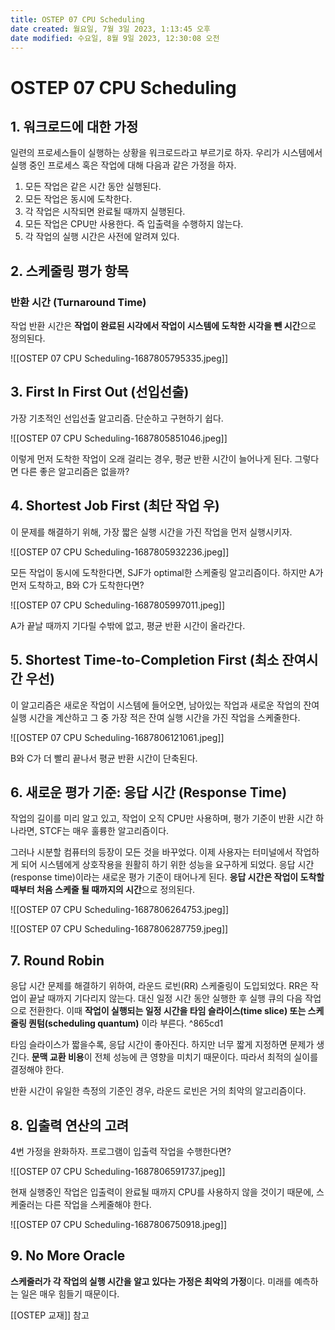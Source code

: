 ```yaml
---
title: OSTEP 07 CPU Scheduling
date created: 월요일, 7월 3일 2023, 1:13:45 오후
date modified: 수요일, 8월 9일 2023, 12:30:08 오전
---
```

# OSTEP 07 CPU Scheduling

## 1. 워크로드에 대한 가정

일련의 프로세스들이 실행하는 상황을 워크로드라고 부르기로 하자. 우리가 시스템에서 실행 중인 프로세스 혹은 작업에 대해 다음과 같은 가정을 하자.

1. 모든 작업은 같은 시간 동안 실행된다.
2. 모든 작업은 동시에 도착한다.
3. 각 작업은 시작되면 완료될 때까지 실행된다.
4. 모든 작업은 CPU만 사용한다. 즉 입출력을 수행하지 않는다.
5. 각 작업의 실행 시간은 사전에 알려져 있다.

## 2. 스케줄링 평가 항목

### 반환 시간 (Turnaround Time)
작업 반환 시간은 **작업이 완료된 시각에서 작업이 시스템에 도착한 시각을 뺀 시간**으로 정의된다. 

![[OSTEP 07 CPU Scheduling-1687805795335.jpeg]]

## 3. First In First Out (선입선출)

가장 기초적인 선입선출 알고리즘. 단순하고 구현하기 쉽다. 

![[OSTEP 07 CPU Scheduling-1687805851046.jpeg]]

이렇게 먼저 도착한 작업이 오래 걸리는 경우, 평균 반환 시간이 늘어나게 된다. 그렇다면 다른 좋은 알고리즘은 없을까?

## 4. Shortest Job First (최단 작업 우)

이 문제를 해결하기 위해, 가장 짧은 실행 시간을 가진 작업을 먼저 실행시키자. 

![[OSTEP 07 CPU Scheduling-1687805932236.jpeg]]

모든 작업이 동시에 도착한다면, SJF가 optimal한 스케줄링 알고리즘이다. 하지만 A가 먼저 도착하고, B와 C가 도착한다면? 

![[OSTEP 07 CPU Scheduling-1687805997011.jpeg]]

A가 끝날 때까지 기다릴 수밖에 없고, 평균 반환 시간이 올라간다.

## 5. Shortest Time-to-Completion First (최소 잔여시간 우선)

이 알고리즘은 새로운 작업이 시스템에 들어오면, 남아있는 작업과 새로운 작업의 잔여 실행 시간을 계산하고 그 중 가장 적은 잔여 실행 시간을 가진 작업을 스케줄한다.

![[OSTEP 07 CPU Scheduling-1687806121061.jpeg]]

B와 C가 더 빨리 끝나서 평균 반환 시간이 단축된다.

## 6. 새로운 평가 기준: 응답 시간 (Response Time)

작업의 길이를 미리 알고 있고, 작업이 오직 CPU만 사용하며, 평가 기준이 반환 시간 하나라면, STCF는 매우 훌륭한 알고리즘이다. 

그러나 시분할 컴퓨터의 등장이 모든 것을 바꾸었다. 이제 사용자는 터미널에서 작업하게 되어 시스템에게 상호작용을 원활히 하기 위한 성능을 요구하게 되었다. 응답 시간(response time)이라는 새로운 평가 기준이 태어나게 된다. **응답 시간은 작업이 도착할 때부터 처음 스케줄 될 때까지의 시간**으로 정의된다.

![[OSTEP 07 CPU Scheduling-1687806264753.jpeg]]

![[OSTEP 07 CPU Scheduling-1687806287759.jpeg]]

## 7. Round Robin

응답 시간 문제를 해결하기 위하여, 라운드 로빈(RR) 스케줄링이 도입되었다. RR은 작업이 끝날 때까지 기다리지 않는다. 대신 일정 시간 동안 실행한 후 실행 큐의 다음 작업으로 전환한다. 이때 **작업이 실행되는 일정 시간을 타임 슬라이스(time slice) 또는 스케줄링 퀀텀(scheduling quantum)** 이라 부른다. ^865cd1

타임 슬라이스가 짧을수록, 응답 시간이 좋아진다. 하지만 너무 짧게 지정하면 문제가 생긴다.
**문맥 교환 비용**이 전체 성능에 큰 영향을 미치기 때문이다. 따라서 최적의 실이를 결정해야 한다.

반환 시간이 유일한 측정의 기준인 경우, 라운드 로빈은 거의 최악의 알고리즘이다. 

## 8. 입출력 연산의 고려

4번 가정을 완화하자. 프로그램이 입출력 작업을 수행한다면?

![[OSTEP 07 CPU Scheduling-1687806591737.jpeg]]

현재 실행중인 작업은 입출력이 완료될 때까지 CPU를 사용하지 않을 것이기 때문에, 스케줄러는 다른 작업을 스케줄해야 한다.

![[OSTEP 07 CPU Scheduling-1687806750918.jpeg]]

## 9. No More Oracle

**스케줄러가 각 작업의 실행 시간을 알고 있다는 가정은 최악의 가정**이다. 미래를 예측하는 일은 매우 힘들기 때문이다. 

[[OSTEP 교재]] 참고

